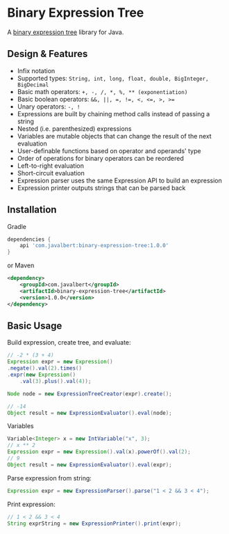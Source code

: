 # Binary Expression Tree

A [binary expression tree](https://en.wikipedia.org/wiki/Binary_expression_tree) library for Java.

## Design & Features

- Infix notation
- Supported types: `String, int, long, float, double, BigInteger, BigDecimal`
- Basic math operators: `+, -, /, *, %, ** (exponentiation)`
- Basic boolean operators: `&&, ||, =, !=, <, <=, >, >=`
- Unary operators: `-, !`
- Expressions are built by chaining method calls instead of passing a string
- Nested (i.e. parenthesized) expressions
- Variables are mutable objects that can change the result of the next evaluation
- User-definable functions based on operator and operands' type
- Order of operations for binary operators can be reordered
- Left-to-right evaluation
- Short-circuit evaluation
- Expression parser uses the same Expression API to build an expression
- Expression printer outputs strings that can be parsed back

## Installation

Gradle

```groovy
dependencies {
	api 'com.javalbert:binary-expression-tree:1.0.0'
}
```

or Maven

```xml
<dependency>
	<groupId>com.javalbert</groupId>
	<artifactId>binary-expression-tree</artifactId>
	<version>1.0.0</version>
</dependency>
```

## Basic Usage

Build expression, create tree, and evaluate:

```java
// -2 * (3 + 4)
Expression expr = new Expression()
.negate().val(2).times()
.expr(new Expression()
	.val(3).plus().val(4));

Node node = new ExpressionTreeCreator(expr).create();

// -14
Object result = new ExpressionEvaluator().eval(node);
```

Variables

```java
Variable<Integer> x = new IntVariable("x", 3);
// x ** 2
Expression expr = new Expression().val(x).powerOf().val(2);
// 9
Object result = new ExpressionEvaluator().eval(expr);
```

Parse expression from string:

```java
Expression expr = new ExpressionParser().parse("1 < 2 && 3 < 4");
```

Print expression:

```java
// 1 < 2 && 3 < 4
String exprString = new ExpressionPrinter().print(expr);
```
